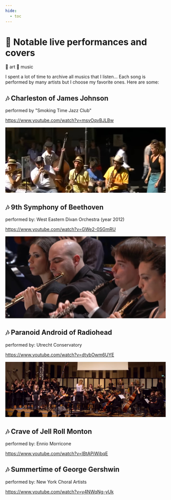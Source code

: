 ```yaml
---
hide:
  - toc
---
```


# 🎨 Notable live performances and covers

📎 art 📎 music

I spent a lot of time to archive all musics that I listen... Each song is performed by many artists but I choose my favorite ones. Here are some:

## 🎶 Charleston of James Johnson

performed by "Smoking Time Jazz Club"

<https://www.youtube.com/watch?v=msvOqvBJLBw>

![picture](./notable_live_performance_and_covers_1.jpg)

## 🎶 9th Symphony of Beethoven

performed by: West Eastern Divan Orchestra (year 2012)

<https://www.youtube.com/watch?v=GWe2-0SGmRU>

![picture](./notable_live_performance_and_covers_2.jpg)

## 🎶 Paranoid Android of Radiohead

performed by: Utrecht Conservatory

<https://www.youtube.com/watch?v=dtybOwm6UYE>

![picture](./notable_live_performance_and_covers_3.jpg)

## 🎶 Crave of Jell Roll Monton

performed by: Ennio Morricone

<https://www.youtube.com/watch?v=IBtAPiWibqE>

## 🎶 Summertime of George Gershwin

performed by: New York Choral Artists

<https://www.youtube.com/watch?v=y4NWqNg-yUk>
